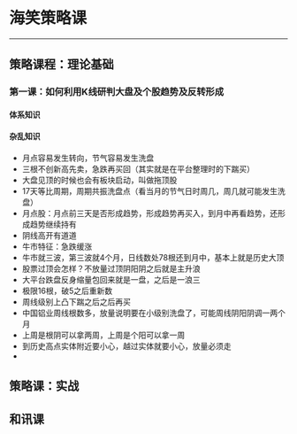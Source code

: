 # 海笑策略课
-----

## 策略课程：理论基础

### 第一课：如何利用K线研判大盘及个股趋势及反转形成
#### 体系知识

#### 杂乱知识
- 月点容易发生转向，节气容易发生洗盘
- 三根不创新高先卖，急跌再买回（其实就是在平台整理时的下踹买）
- 大盘见顶的时候也会有板块启动，叫做拖顶股
- 17天等比周期，周期共振洗盘点（看当月的节气日时周几，周几就可能发生洗盘）
- 月点股：月点前三天是否形成趋势，形成趋势再买入，到月中再看趋势，还形成趋势继续持有
- 阴线高开有道道
- 牛市特征：急跌缓涨
- 牛市就三波，第三波就4个月，日线数处78根还到月中，基本上就是历史大顶
- 股票过顶会怎样？不放量过顶阴阳阴之后就是主升浪
- 大平台跌盘反身缩量包回来就是一盘，之后是一浪三
- 极限16根，破5之后重新数
- 周线级别上凸下踹之后之后再买
- 中国铝业周线根数多，放量说明要在小级别洗盘了，可能周线阴阳阴调一两个月
- 上周是根阴可以拿两周，上周是个阳可以拿一周
- 到历史高点实体附近要小心，越过实体就要小心，放量必须走
- 



## 策略课：实战

## 和讯课

